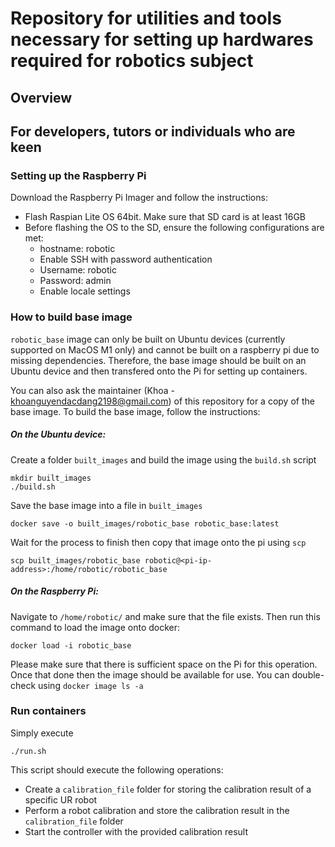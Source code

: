 # Repository for utilities and tools necessary for setting up hardwares required for robotics subject

## Overview

## For developers, tutors or individuals who are keen
### Setting up the Raspberry Pi
Download the Raspberry Pi Imager and follow the instructions:
- Flash Raspian Lite OS 64bit. Make sure that SD card is at least 16GB
- Before flashing the OS to the SD, ensure the following configurations are met:
  - hostname: robotic
  - Enable SSH with password authentication
  - Username: robotic
  - Password: admin
  - Enable locale settings
### How to build base image
`robotic_base` image can only be built on Ubuntu devices (currently supported on MacOS M1 only) and cannot be built on a raspberry pi due to missing dependencies. Therefore, the base image should be built on an Ubuntu device and then transfered onto the Pi for setting up containers.

You can also ask the maintainer (Khoa - khoanguyendacdang2198@gmail.com) of this repository for a copy of the base image.
To build the base image, follow the instructions:

##### On the Ubuntu device:
Create a folder `built_images` and build the image using the `build.sh` script
```
mkdir built_images
./build.sh
```

Save the base image into a file in `built_images`
```
docker save -o built_images/robotic_base robotic_base:latest
```

Wait for the process to finish then copy that image onto the pi using `scp`
```
scp built_images/robotic_base robotic@<pi-ip-address>:/home/robotic/robotic_base
```
##### On the Raspberry Pi:
Navigate to `/home/robotic/` and make sure that the file exists. Then run this command to load the image onto docker:
```
docker load -i robotic_base
```

Please make sure that there is sufficient space on the Pi for this operation. Once that done then the image should be available for use. You can double-check using `docker image ls -a`

### Run containers
Simply execute
```
./run.sh
```
This script should execute the following operations:
- Create a `calibration_file` folder for storing the calibration result of a specific UR robot
- Perform a robot calibration and store the calibration result in the `calibration_file` folder
- Start the controller with the provided calibration result